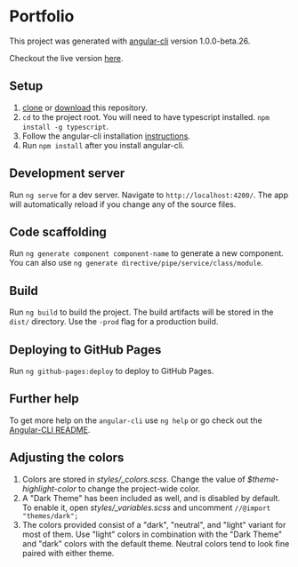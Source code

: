 # Portfolio

This project was generated with [angular-cli](https://github.com/angular/angular-cli) version 1.0.0-beta.26.

Checkout the live version [here](http://jwelker.com).

## Setup
1. [clone](https://github.com/jwelker110/ng2-portfolio.git) or [download](https://github.com/jwelker110/ng2-portfolio/archive/master.zip)
this repository.
2. `cd` to the project root. You will need to have typescript installed.
`npm install -g typescript`.
3. Follow the angular-cli installation [instructions](https://github.com/angular/angular-cli#installation).
4. Run `npm install` after you install angular-cli.

## Development server
Run `ng serve` for a dev server. Navigate to `http://localhost:4200/`. The app will automatically reload if you change any of the source files.

## Code scaffolding

Run `ng generate component component-name` to generate a new component. You can also use `ng generate directive/pipe/service/class/module`.

## Build

Run `ng build` to build the project. The build artifacts will be stored in the `dist/` directory. Use the `-prod` flag for a production build.

## Deploying to GitHub Pages

Run `ng github-pages:deploy` to deploy to GitHub Pages.

## Further help

To get more help on the `angular-cli` use `ng help` or go check out the [Angular-CLI README](https://github.com/angular/angular-cli/blob/master/README.md).

## Adjusting the colors
1. Colors are stored in _styles/\_colors.scss_. Change the value of _$theme-highlight-color_ to change the 
project-wide color.
2. A "Dark Theme" has been included as well, and is disabled by default. To enable it, open 
_styles/\_variables.scss_ and uncomment `//@import "themes/dark";`
3. The colors provided consist of a "dark", "neutral", and "light" variant for most of them. Use "light"
colors in combination with the "Dark Theme" and "dark" colors with the default theme. Neutral colors tend
to look fine paired with either theme.
